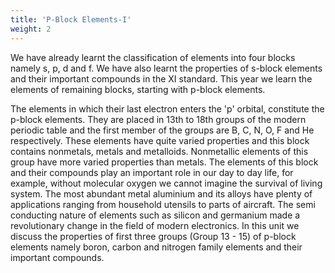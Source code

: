 ```yaml
---
title: 'P-Block Elements-I'
weight: 2
---
```



We have already learnt the classification of elements into four blocks namely s, p, d and f. We have also learnt the properties of s-block elements and their important compounds in the XI standard. This year we learn the elements of remaining blocks, starting with p-block elements.

The elements in which their last electron enters the 'p' orbital, constitute the p-block elements. They are placed in 13th to 18th groups of the modern periodic table and the first member of the groups are B, C, N, O, F and He respectively. These elements have quite varied properties and this block contains nonmetals, metals and metalloids. Nonmetallic elements of this group have more varied properties than metals. The elements of this block and their compounds play an important role in our day to day life, for example, without molecular oxygen we cannot imagine the survival of living system. The most abundant metal aluminium and its alloys have plenty of applications ranging from household utensils to parts of aircraft. The semi conducting nature of elements such as silicon and germanium made a revolutionary change in the field of modern electronics. In this unit we discuss the properties of first three groups (Group 13 - 15) of p-block elements namely boron, carbon and nitrogen family elements and their important compounds.

